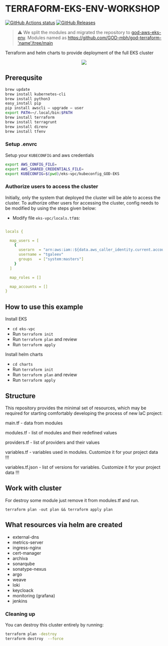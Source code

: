 # TERRAFORM-EKS-ENV-WORKSHOP

[![GitHub Actions status](https://github.com/GOD-mbh/terraform-eks-env-workshop/workflows/Build-Push/badge.svg)](https://github.com/GOD-mbh/terraform-eks-env-workshop/actions)
[![GitHub Releases](https://img.shields.io/github/release/GOD-mbh/terraform-eks-env-workshop.svg)](https://github.com/GOD-mbh/terraform-eks-env-workshop/releases)

> :warning: We split the modules and migrated the repository to [god-aws-eks-env](https://github.com/GOD-mbh/god-aws-eks-env). Modules named as https://github.com/GOD-mbh/god-terraform-'name'/tree/main

Terraform and helm charts to provide deployment of the full EKS cluster

<p align="center">
  <img src="images/image1.png">
</p>

## Prerequsite

```bash
brew update
brew install kubernetes-cli
brew install python3
easy_install pip
pip install awscli — upgrade — user
export PATH=~/.local/bin:$PATH
brew install terraform
brew install terragrunt
brew install direnv
brew install tfenv
```

### Setup .envrc

Setup your `KUBECONFIG` and aws credentials

```bash
export AWS_CONFIG_FILE=
export AWS_SHARED_CREDENTIALS_FILE=
export KUBECONFIG=$(pwd)/eks-vpc/kubeconfig_GOD-EKS
```

### Authorize users to access the cluster

Initially, only the system that deployed the cluster will be able to access the cluster. To authorize other users for accessing the cluster, config needs to be modified by using the steps given below:

* Modify file `eks-vpc/locals.tf`as:


```yaml

locals {

  map_users = [
    {
      userarn  = "arn:aws:iam::${data.aws_caller_identity.current.account_id}:user/tgaleev"
      username = "tgaleev"
      groups   = ["system:masters"]
    }
  ]

  map_roles = []

  map_accounts = []
}
```

## How to use this example

Install EKS

- `cd eks-vpc`
- Run `terraform init`
- Run `terraform plan` and review
- Run `terraform apply`

Install helm charts

- `cd charts`
- Run `terraform init`
- Run `terraform plan` and review
- Run `terraform apply`


## Structure
This repository provides the minimal set of resources, which may be required for starting comfortably developing the process of new IaC project:

  main.tf - data from modules

  modules.tf - list of modules and their redefined values

  providers.tf - list of providers and their values

  variables.tf - variables used in modules. Customize it for your project data !!!

  variables.tf.json - list of versions for variables. Customize it for your project data !!!

## Work with cluster

For destroy some module just remove it from modules.tf and run.

`terraform plan -out plan && terraform apply plan`

## What resources via helm are created

- external-dns
- metrics-server
- ingress-nginx
- cert-manager
- archiva
- sonarqube
- sonatype-nexus
- argo
- weave
- loki
- keycloack
- monitoring (grafana)
- jenkins

### Cleaning up

You can destroy this cluster entirely by running:

```bash
terraform plan -destroy
terraform destroy  --force
```
